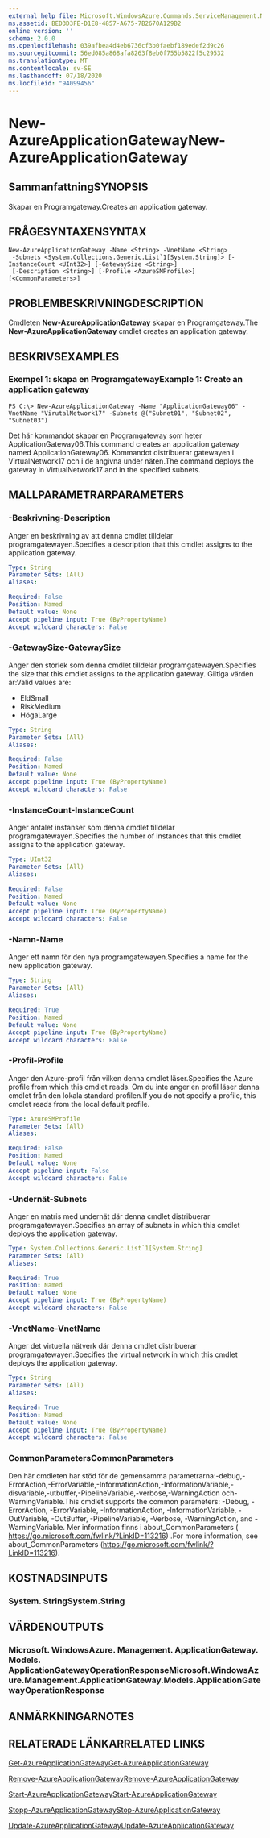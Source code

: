 ```yaml
---
external help file: Microsoft.WindowsAzure.Commands.ServiceManagement.Network.dll-Help.xml
ms.assetid: BED3D3FE-D1E8-4857-A675-7B2670A129B2
online version: ''
schema: 2.0.0
ms.openlocfilehash: 039afbea4d4eb6736cf3b0faebf189edef2d9c26
ms.sourcegitcommit: 56ed085a868afa8263f8eb0f755b5822f5c29532
ms.translationtype: MT
ms.contentlocale: sv-SE
ms.lasthandoff: 07/18/2020
ms.locfileid: "94099456"
---
```

# <span data-ttu-id="14a5f-101">New-AzureApplicationGateway</span><span class="sxs-lookup"><span data-stu-id="14a5f-101">New-AzureApplicationGateway</span></span>

## <span data-ttu-id="14a5f-102">Sammanfattning</span><span class="sxs-lookup"><span data-stu-id="14a5f-102">SYNOPSIS</span></span>
<span data-ttu-id="14a5f-103">Skapar en Programgateway.</span><span class="sxs-lookup"><span data-stu-id="14a5f-103">Creates an application gateway.</span></span>

## <span data-ttu-id="14a5f-104">FRÅGESYNTAXEN</span><span class="sxs-lookup"><span data-stu-id="14a5f-104">SYNTAX</span></span>

```
New-AzureApplicationGateway -Name <String> -VnetName <String>
 -Subnets <System.Collections.Generic.List`1[System.String]> [-InstanceCount <UInt32>] [-GatewaySize <String>]
 [-Description <String>] [-Profile <AzureSMProfile>] [<CommonParameters>]
```

## <span data-ttu-id="14a5f-105">PROBLEMBESKRIVNING</span><span class="sxs-lookup"><span data-stu-id="14a5f-105">DESCRIPTION</span></span>
<span data-ttu-id="14a5f-106">Cmdleten **New-AzureApplicationGateway** skapar en Programgateway.</span><span class="sxs-lookup"><span data-stu-id="14a5f-106">The **New-AzureApplicationGateway** cmdlet creates an application gateway.</span></span>

## <span data-ttu-id="14a5f-107">BESKRIVS</span><span class="sxs-lookup"><span data-stu-id="14a5f-107">EXAMPLES</span></span>

### <span data-ttu-id="14a5f-108">Exempel 1: skapa en Programgateway</span><span class="sxs-lookup"><span data-stu-id="14a5f-108">Example 1: Create an application gateway</span></span>
```
PS C:\> New-AzureApplicationGateway -Name "ApplicationGateway06" -VnetName "VirutalNetwork17" -Subnets @("Subnet01", "Subnet02", "Subnet03")
```

<span data-ttu-id="14a5f-109">Det här kommandot skapar en Programgateway som heter ApplicationGateway06.</span><span class="sxs-lookup"><span data-stu-id="14a5f-109">This command creates an application gateway named ApplicationGateway06.</span></span>
<span data-ttu-id="14a5f-110">Kommandot distribuerar gatewayen i VirtualNetwork17 och i de angivna under näten.</span><span class="sxs-lookup"><span data-stu-id="14a5f-110">The command deploys the gateway in VirtualNetwork17 and in the specified subnets.</span></span>

## <span data-ttu-id="14a5f-111">MALLPARAMETRAR</span><span class="sxs-lookup"><span data-stu-id="14a5f-111">PARAMETERS</span></span>

### <span data-ttu-id="14a5f-112">-Beskrivning</span><span class="sxs-lookup"><span data-stu-id="14a5f-112">-Description</span></span>
<span data-ttu-id="14a5f-113">Anger en beskrivning av att denna cmdlet tilldelar programgatewayen.</span><span class="sxs-lookup"><span data-stu-id="14a5f-113">Specifies a description that this cmdlet assigns to the application gateway.</span></span>

```yaml
Type: String
Parameter Sets: (All)
Aliases: 

Required: False
Position: Named
Default value: None
Accept pipeline input: True (ByPropertyName)
Accept wildcard characters: False
```

### <span data-ttu-id="14a5f-114">-GatewaySize</span><span class="sxs-lookup"><span data-stu-id="14a5f-114">-GatewaySize</span></span>
<span data-ttu-id="14a5f-115">Anger den storlek som denna cmdlet tilldelar programgatewayen.</span><span class="sxs-lookup"><span data-stu-id="14a5f-115">Specifies the size that this cmdlet assigns to the application gateway.</span></span>
<span data-ttu-id="14a5f-116">Giltiga värden är:</span><span class="sxs-lookup"><span data-stu-id="14a5f-116">Valid values are:</span></span>

- <span data-ttu-id="14a5f-117">Eld</span><span class="sxs-lookup"><span data-stu-id="14a5f-117">Small</span></span>
- <span data-ttu-id="14a5f-118">Risk</span><span class="sxs-lookup"><span data-stu-id="14a5f-118">Medium</span></span>
- <span data-ttu-id="14a5f-119">Höga</span><span class="sxs-lookup"><span data-stu-id="14a5f-119">Large</span></span>

```yaml
Type: String
Parameter Sets: (All)
Aliases: 

Required: False
Position: Named
Default value: None
Accept pipeline input: True (ByPropertyName)
Accept wildcard characters: False
```

### <span data-ttu-id="14a5f-120">-InstanceCount</span><span class="sxs-lookup"><span data-stu-id="14a5f-120">-InstanceCount</span></span>
<span data-ttu-id="14a5f-121">Anger antalet instanser som denna cmdlet tilldelar programgatewayen.</span><span class="sxs-lookup"><span data-stu-id="14a5f-121">Specifies the number of instances that this cmdlet assigns to the application gateway.</span></span>

```yaml
Type: UInt32
Parameter Sets: (All)
Aliases: 

Required: False
Position: Named
Default value: None
Accept pipeline input: True (ByPropertyName)
Accept wildcard characters: False
```

### <span data-ttu-id="14a5f-122">-Namn</span><span class="sxs-lookup"><span data-stu-id="14a5f-122">-Name</span></span>
<span data-ttu-id="14a5f-123">Anger ett namn för den nya programgatewayen.</span><span class="sxs-lookup"><span data-stu-id="14a5f-123">Specifies a name for the new application gateway.</span></span>

```yaml
Type: String
Parameter Sets: (All)
Aliases: 

Required: True
Position: Named
Default value: None
Accept pipeline input: True (ByPropertyName)
Accept wildcard characters: False
```

### <span data-ttu-id="14a5f-124">-Profil</span><span class="sxs-lookup"><span data-stu-id="14a5f-124">-Profile</span></span>
<span data-ttu-id="14a5f-125">Anger den Azure-profil från vilken denna cmdlet läser.</span><span class="sxs-lookup"><span data-stu-id="14a5f-125">Specifies the Azure profile from which this cmdlet reads.</span></span>
<span data-ttu-id="14a5f-126">Om du inte anger en profil läser denna cmdlet från den lokala standard profilen.</span><span class="sxs-lookup"><span data-stu-id="14a5f-126">If you do not specify a profile, this cmdlet reads from the local default profile.</span></span>

```yaml
Type: AzureSMProfile
Parameter Sets: (All)
Aliases: 

Required: False
Position: Named
Default value: None
Accept pipeline input: False
Accept wildcard characters: False
```

### <span data-ttu-id="14a5f-127">-Undernät</span><span class="sxs-lookup"><span data-stu-id="14a5f-127">-Subnets</span></span>
<span data-ttu-id="14a5f-128">Anger en matris med undernät där denna cmdlet distribuerar programgatewayen.</span><span class="sxs-lookup"><span data-stu-id="14a5f-128">Specifies an array of subnets in which this cmdlet deploys the application gateway.</span></span>

```yaml
Type: System.Collections.Generic.List`1[System.String]
Parameter Sets: (All)
Aliases: 

Required: True
Position: Named
Default value: None
Accept pipeline input: True (ByPropertyName)
Accept wildcard characters: False
```

### <span data-ttu-id="14a5f-129">-VnetName</span><span class="sxs-lookup"><span data-stu-id="14a5f-129">-VnetName</span></span>
<span data-ttu-id="14a5f-130">Anger det virtuella nätverk där denna cmdlet distribuerar programgatewayen.</span><span class="sxs-lookup"><span data-stu-id="14a5f-130">Specifies the virtual network in which this cmdlet deploys the application gateway.</span></span>

```yaml
Type: String
Parameter Sets: (All)
Aliases: 

Required: True
Position: Named
Default value: None
Accept pipeline input: True (ByPropertyName)
Accept wildcard characters: False
```

### <span data-ttu-id="14a5f-131">CommonParameters</span><span class="sxs-lookup"><span data-stu-id="14a5f-131">CommonParameters</span></span>
<span data-ttu-id="14a5f-132">Den här cmdleten har stöd för de gemensamma parametrarna:-debug,-ErrorAction,-ErrorVariable,-InformationAction,-InformationVariable,-disvariable,-utbuffer,-PipelineVariable,-verbose,-WarningAction och-WarningVariable.</span><span class="sxs-lookup"><span data-stu-id="14a5f-132">This cmdlet supports the common parameters: -Debug, -ErrorAction, -ErrorVariable, -InformationAction, -InformationVariable, -OutVariable, -OutBuffer, -PipelineVariable, -Verbose, -WarningAction, and -WarningVariable.</span></span> <span data-ttu-id="14a5f-133">Mer information finns i about_CommonParameters ( https://go.microsoft.com/fwlink/?LinkID=113216) .</span><span class="sxs-lookup"><span data-stu-id="14a5f-133">For more information, see about_CommonParameters (https://go.microsoft.com/fwlink/?LinkID=113216).</span></span>

## <span data-ttu-id="14a5f-134">KOSTNADS</span><span class="sxs-lookup"><span data-stu-id="14a5f-134">INPUTS</span></span>

### <span data-ttu-id="14a5f-135">System. String</span><span class="sxs-lookup"><span data-stu-id="14a5f-135">System.String</span></span>

## <span data-ttu-id="14a5f-136">VÄRDEN</span><span class="sxs-lookup"><span data-stu-id="14a5f-136">OUTPUTS</span></span>

### <span data-ttu-id="14a5f-137">Microsoft. WindowsAzure. Management. ApplicationGateway. Models. ApplicationGatewayOperationResponse</span><span class="sxs-lookup"><span data-stu-id="14a5f-137">Microsoft.WindowsAzure.Management.ApplicationGateway.Models.ApplicationGatewayOperationResponse</span></span>

## <span data-ttu-id="14a5f-138">ANMÄRKNINGAR</span><span class="sxs-lookup"><span data-stu-id="14a5f-138">NOTES</span></span>

## <span data-ttu-id="14a5f-139">RELATERADE LÄNKAR</span><span class="sxs-lookup"><span data-stu-id="14a5f-139">RELATED LINKS</span></span>

[<span data-ttu-id="14a5f-140">Get-AzureApplicationGateway</span><span class="sxs-lookup"><span data-stu-id="14a5f-140">Get-AzureApplicationGateway</span></span>](./Get-AzureApplicationGateway.md)

[<span data-ttu-id="14a5f-141">Remove-AzureApplicationGateway</span><span class="sxs-lookup"><span data-stu-id="14a5f-141">Remove-AzureApplicationGateway</span></span>](./Remove-AzureApplicationGateway.md)

[<span data-ttu-id="14a5f-142">Start-AzureApplicationGateway</span><span class="sxs-lookup"><span data-stu-id="14a5f-142">Start-AzureApplicationGateway</span></span>](./Start-AzureApplicationGateway.md)

[<span data-ttu-id="14a5f-143">Stopp-AzureApplicationGateway</span><span class="sxs-lookup"><span data-stu-id="14a5f-143">Stop-AzureApplicationGateway</span></span>](./Stop-AzureApplicationGateway.md)

[<span data-ttu-id="14a5f-144">Update-AzureApplicationGateway</span><span class="sxs-lookup"><span data-stu-id="14a5f-144">Update-AzureApplicationGateway</span></span>](./Update-AzureApplicationGateway.md)
